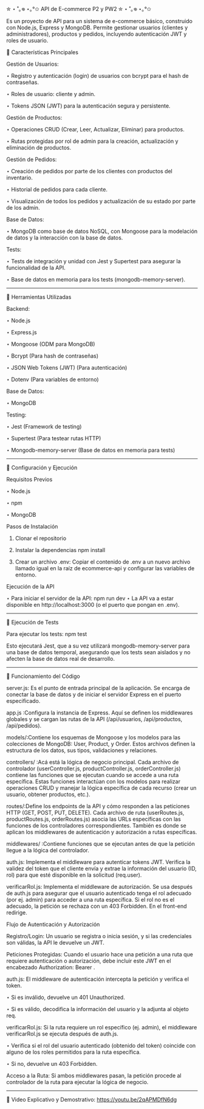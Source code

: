 ✮ ⋆ ˚｡𖦹 ⋆｡°✩ API de E-commerce P2 y PW2 ✮ ⋆ ˚｡𖦹 ⋆｡°✩

Es un proyecto de API para un sistema de e-commerce básico, construido con Node.js, Express y MongoDB. Permite gestionar usuarios (clientes y administradores), productos y pedidos, incluyendo autenticación JWT y roles de usuario.

🖤​ Características Principales

Gestión de Usuarios:

  ⋆ Registro y autenticación (login) de usuarios con bcrypt para el hash de contraseñas.

  ⋆ Roles de usuario: cliente y admin.

  ⋆ Tokens JSON (JWT) para la autenticación segura y persistente.

Gestión de Productos:

  ⋆ Operaciones CRUD (Crear, Leer, Actualizar, Eliminar) para productos.

  ⋆ Rutas protegidas por rol de admin para la creación, actualización y eliminación de productos.

Gestión de Pedidos:

  ⋆ Creación de pedidos por parte de los clientes con productos del inventario.

  ⋆ Historial de pedidos para cada cliente.

  ⋆ Visualización de todos los pedidos y actualización de su estado por parte de los admin.

Base de Datos:

  ⋆ MongoDB como base de datos NoSQL, con Mongoose para la modelación de datos y la interacción con la base de datos.

Tests:

  ⋆ Tests de integración y unidad con Jest y Supertest para asegurar la funcionalidad de la API.

  ⋆ Base de datos en memoria para los tests (mongodb-memory-server).

- - - - - - - - - - - - - - - - - - - - - - - - - - - - - - - - - - - - - - - - - - - - - - - - - - - - - - - - - - - - - - - - -
🖤 Herramientas Utilizadas

Backend:

  ⋆ Node.js

  ⋆ Express.js 

  ⋆ Mongoose (ODM para MongoDB)

  ⋆ Bcrypt (Para hash de contraseñas)

  ⋆ JSON Web Tokens (JWT) (Para autenticación)

  ⋆ Dotenv (Para variables de entorno)

Base de Datos:

  ⋆ MongoDB

Testing:

  ⋆ Jest (Framework de testing)
 
  ⋆ Supertest (Para testear rutas HTTP)

  ⋆ Mongodb-memory-server (Base de datos en memoria para tests)

- - - - - - - - - - - - - - - - - - - - - - - - - - - - - - - - - - - - - - - - - - - - - - - - - - - - - - - - - - - - - - - - -
🖤 Configuración y Ejecución

Requisitos Previos

  ⋆ Node.js 

  ⋆ npm 

  ⋆ MongoDB 

Pasos de Instalación

1. Clonar el repositorio

2. Instalar la dependencias npm install

3. Crear un archivo .env: Copiar el contenido de .env a un nuevo archivo llamado igual en la raíz de ecommerce-api y configurar las variables de entorno.

Ejecución de la API

 ⋆ Para iniciar el servidor de la API: npm run dev 
 ⋆ La API va a estar disponible en http://localhost:3000 (o el puerto que pongan en .env).
- - - - - - - - - - - - - - - - - - - - - - - - - - - - - - - - - - - - - - - - - - - - - - - - - - - - - - - - - - - - - - - - -
🖤 Ejecución de Tests

Para ejecutar los tests: npm test

Esto ejecutará Jest, que a su vez utilizará mongodb-memory-server para una base de datos temporal, asegurando que los tests sean aislados y no afecten la base de datos real de desarrollo.
- - - - - - - - - - - - - - - - - - - - - - - - - - - - - - - - - - - - - - - - - - - - - - - - - - - - - - - - - - - - - - - - -
🖤 Funcionamiento del Código

server.js: Es el punto de entrada principal de la aplicación. Se encarga de conectar la base de datos y de iniciar el servidor Express en el puerto especificado.

app.js :Configura la instancia de Express. Aquí se definen los middlewares globales y se cargan las rutas de la API (/api/usuarios, /api/productos, /api/pedidos). 

models/:Contiene los esquemas de Mongoose y los modelos para las colecciones de MongoDB: User, Product, y Order. Estos archivos definen la estructura de los datos, sus tipos, validaciones y relaciones.

controllers/ :Acá está la lógica de negocio principal. Cada archivo de controlador (userController.js, productController.js, orderController.js) contiene las funciones que se ejecutan cuando se accede a una ruta específica. Estas funciones interactúan con los modelos para realizar operaciones CRUD y manejar la lógica específica de cada recurso (crear un usuario, obtener productos, etc.).

routes/:Define los endpoints de la API y cómo responden a las peticiones HTTP (GET, POST, PUT, DELETE). Cada archivo de ruta (userRoutes.js, productRoutes.js, orderRoutes.js) asocia las URLs específicas con las funciones de los controladores correspondientes. También es donde se aplican los middlewares de autenticación y autorización a rutas específicas.

middlewares/ :Contiene funciones que se ejecutan antes de que la petición llegue a la lógica del controlador.

auth.js: Implementa el middleware para autenticar tokens JWT. Verifica la validez del token que el cliente envía y extrae la información del usuario (ID, rol) para que esté disponible en la solicitud (req.user).

verificarRol.js: Implementa el middleware de autorización. Se usa después de auth.js para asegurar que el usuario autenticado tenga el rol adecuado (por ej. admin) para acceder a una ruta específica. Si el rol no es el adecuado, la petición se rechaza con un 403 Forbidden. En el front-end redirige.

Flujo de Autenticación y Autorización

Registro/Login: Un usuario se registra o inicia sesión, y si las credenciales son válidas, la API le devuelve un JWT.

Peticiones Protegidas: Cuando el usuario hace una petición a una ruta que requiere autenticación o autorización, debe incluir este JWT en el encabezado Authorization: Bearer <token>.

auth.js: El middleware de autenticación intercepta la petición y verifica el token. 

  ⋆ Si es inválido, devuelve un 401 Unauthorized. 

  ⋆ Si es válido, decodifica la información del usuario y la adjunta al objeto req.

verificarRol.js: Si la ruta requiere un rol específico (ej. admin), el middleware verificarRol.js se ejecuta después de auth.js. 

  ⋆ Verifica si el rol del usuario autenticado (obtenido del token) coincide con alguno de los roles permitidos para la ruta específica. 

⋆ Si no, devuelve un 403 Forbidden.

Acceso a la Ruta: Si ambos middlewares pasan, la petición procede al controlador de la ruta para ejecutar la lógica de negocio.

- - - - - - - - - - - - - - - - - - - - - - - - - - - - - - - - - - - - - - - - - - - - - - - - - - - - - - - - - - - - - - - - -
🖤 Video Explicativo y Demostrativo: https://youtu.be/2qAPMDfN6dg
